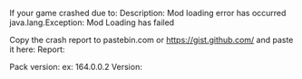 If your game crashed due to: 
Description: Mod loading error has occurred
java.lang.Exception: Mod Loading has failed

Copy the crash report to pastebin.com or https://gist.github.com/ and paste it here:
Report: 

Pack version: ex: 164.0.0.2
Version: 
